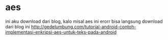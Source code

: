 # aes

ini aku download dari blog, kalo misal aes ini erorr bisa langsung download dari blog ini http://gedelumbung.com/tutorial-android-contoh-implementasi-enkripsi-aes-untuk-teks-pada-android
